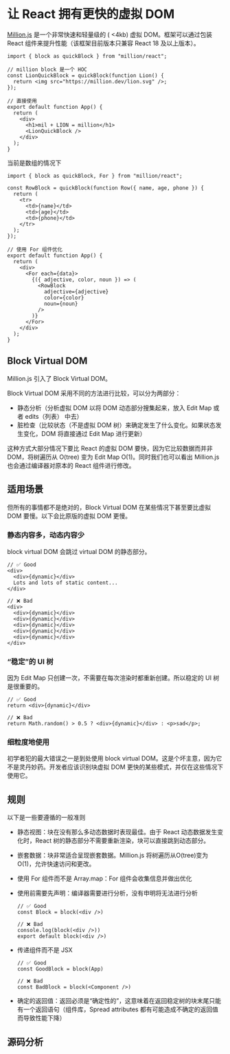 # 让 React 拥有更快的虚拟 DOM

[Million.js](https://million.dev/) 是一个非常快速和轻量级的 ( <4kb) 虚拟 DOM。框架可以通过包装 React 组件来提升性能（该框架目前版本只兼容 React 18 及以上版本）。

```tsx
import { block as quickBlock } from "million/react";

// million block 是一个 HOC
const LionQuickBlock = quickBlock(function Lion() {
  return <img src="https://million.dev/lion.svg" />;
});

// 直接使用
export default function App() {
  return (
    <div>
      <h1>mil + LION = million</h1>
      <LionQuickBlock />
    </div>
  );
}
```

当前是数组的情况下

```tsx
import { block as quickBlock, For } from "million/react";

const RowBlock = quickBlock(function Row({ name, age, phone }) {
  return (
    <tr>
      <td>{name}</td>
      <td>{age}</td>
      <td>{phone}</td>
    </tr>
  );
});

// 使用 For 组件优化
export default function App() {
  return (
    <div>
      <For each={data}>
        {({ adjective, color, noun }) => (
          <RowBlock 
            adjective={adjective}
            color={color} 
            noun={noun} 
          />
        )}
      </For>
    </div>
  );
}
```

## Block Virtual DOM

Million.js 引入了 Block Virtual DOM。

Block Virtual DOM 采用不同的方法进行比较，可以分为两部分：

- 静态分析（分析虚拟 DOM 以将 DOM 动态部分搜集起来，放入 Edit Map 或者 edits（列表） 中去）
- 脏检查（比较状态（不是虚拟 DOM 树）来确定发生了什么变化。如果状态发生变化，DOM 将直接通过 Edit Map 进行更新）

这种方式大部分情况下要比 React 的虚拟 DOM 要快，因为它比较数据而并非 DOM，将树遍历从 O(tree) 变为 Edit Map O(1)。同时我们也可以看出 Million.js 也会通过编译器对原本的 React 组件进行修改。

## 适用场景

但所有的事情都不是绝对的，Block Virtual DOM 在某些情况下甚至要比虚拟 DOM 要慢。以下会比原版的虚拟 DOM 更慢。

### 静态内容多，动态内容少

block virtual DOM 会跳过 virtual DOM 的静态部分。

```tsx
// ✅ Good
<div>
  <div>{dynamic}</div>
  Lots and lots of static content...
</div>

// ❌ Bad
<div>
  <div>{dynamic}</div>
  <div>{dynamic}</div>
  <div>{dynamic}</div>
  <div>{dynamic}</div>
  <div>{dynamic}</div>
</div>
```

### “稳定”的 UI 树

因为 Edit Map 只创建一次，不需要在每次渲染时都重新创建。所以稳定的 UI 树是很重要的。

```tsx
// ✅ Good
return <div>{dynamic}</div>

// ❌ Bad
return Math.random() > 0.5 ? <div>{dynamic}</div> : <p>sad</p>;
```

### 细粒度地使用

初学者犯的最大错误之一是到处使用 block virtual DOM。这是个坏主意，因为它不是灵丹妙药。开发者应该识别块虚拟 DOM 更快的某些模式，并仅在这些情况下使用它。

## 规则
以下是一些要遵循的一般准则

- 静态视图：块在没有那么多动态数据时表现最佳。由于 React 动态数据发生变化时，React 树的静态部分不需要重新渲染，块可以直接跳到动态部分。

- 嵌套数据：块非常适合呈现嵌套数据。Million.js 将树遍历从O(tree)变为O(1)，允许快速访问和更改。

- 使用 For 组件而不是 Array.map：For 组件会收集信息并做出优化

- 使用前需要先声明：编译器需要进行分析，没有申明将无法进行分析
    ```tsx
    // ✅ Good
    const Block = block(<div />)

    // ❌ Bad
    console.log(block(<div />))
    export default block(<div />)
    ```

- 传递组件而不是 JSX
    ```tsx
    // ✅ Good
    const GoodBlock = block(App)

    // ❌ Bad
    const BadBlock = block(<Component />)
    ```

- 确定的返回值：返回必须是“确定性的”，这意味着在返回稳定树的块末尾只能有一个返回语句（组件库，Spread attributes 都有可能造成不确定的返回值而导致性能下降）

## 源码分析
